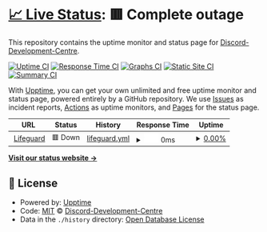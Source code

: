 # [📈 Live Status](https://Discord-Development-Centre.github.io/status): <!--live status--> **🟥 Complete outage**

This repository contains the uptime monitor and status page for [Discord-Development-Centre](https://Discord-Development-Centre.github.io/status).

[![Uptime CI](https://github.com/Discord-Development-Centre/status/workflows/Uptime%20CI/badge.svg)](https://github.com/Discord-Development-Centre/status/actions?query=workflow%3A%22Uptime+CI%22)
[![Response Time CI](https://github.com/Discord-Development-Centre/status/workflows/Response%20Time%20CI/badge.svg)](https://github.com/Discord-Development-Centre/status/actions?query=workflow%3A%22Response+Time+CI%22)
[![Graphs CI](https://github.com/Discord-Development-Centre/status/workflows/Graphs%20CI/badge.svg)](https://github.com/Discord-Development-Centre/status/actions?query=workflow%3A%22Graphs+CI%22)
[![Static Site CI](https://github.com/Discord-Development-Centre/status/workflows/Static%20Site%20CI/badge.svg)](https://github.com/Discord-Development-Centre/status/actions?query=workflow%3A%22Static+Site+CI%22)
[![Summary CI](https://github.com/Discord-Development-Centre/status/workflows/Summary%20CI/badge.svg)](https://github.com/Discord-Development-Centre/status/actions?query=workflow%3A%22Summary+CI%22)

With [Upptime](https://upptime.js.org), you can get your own unlimited and free uptime monitor and status page, powered entirely by a GitHub repository. We use [Issues](https://github.com/Discord-Development-Centre/status/issues) as incident reports, [Actions](https://github.com/Discord-Development-Centre/status/actions) as uptime monitors, and [Pages](https://Discord-Development-Centre.github.io/status) for the status page.

<!--start: status pages-->
<!-- This summary is generated by Upptime (https://github.com/upptime/upptime) -->
<!-- Do not edit this manually, your changes will be overwritten -->
<!-- prettier-ignore -->
| URL | Status | History | Response Time | Uptime |
| --- | ------ | ------- | ------------- | ------ |
| <img alt="" src="https://icons.duckduckgo.com/ip3/lifeguard.samosaman73.repl.co.ico" height="13"> [Lifeguard](https://lifeguard.samosaman73.repl.co) | 🟥 Down | [lifeguard.yml](https://github.com/Discord-Development-Centre/status/commits/HEAD/history/lifeguard.yml) | <details><summary><img alt="Response time graph" src="./graphs/lifeguard/response-time-week.png" height="20"> 0ms</summary><br><a href="https://Discord-Development-Centre.github.io/status/history/lifeguard"><img alt="Response time 818" src="https://img.shields.io/endpoint?url=https%3A%2F%2Fraw.githubusercontent.com%2FDiscord-Development-Centre%2Fstatus%2FHEAD%2Fapi%2Flifeguard%2Fresponse-time.json"></a><br><a href="https://Discord-Development-Centre.github.io/status/history/lifeguard"><img alt="24-hour response time 0" src="https://img.shields.io/endpoint?url=https%3A%2F%2Fraw.githubusercontent.com%2FDiscord-Development-Centre%2Fstatus%2FHEAD%2Fapi%2Flifeguard%2Fresponse-time-day.json"></a><br><a href="https://Discord-Development-Centre.github.io/status/history/lifeguard"><img alt="7-day response time 0" src="https://img.shields.io/endpoint?url=https%3A%2F%2Fraw.githubusercontent.com%2FDiscord-Development-Centre%2Fstatus%2FHEAD%2Fapi%2Flifeguard%2Fresponse-time-week.json"></a><br><a href="https://Discord-Development-Centre.github.io/status/history/lifeguard"><img alt="30-day response time 0" src="https://img.shields.io/endpoint?url=https%3A%2F%2Fraw.githubusercontent.com%2FDiscord-Development-Centre%2Fstatus%2FHEAD%2Fapi%2Flifeguard%2Fresponse-time-month.json"></a><br><a href="https://Discord-Development-Centre.github.io/status/history/lifeguard"><img alt="1-year response time 870" src="https://img.shields.io/endpoint?url=https%3A%2F%2Fraw.githubusercontent.com%2FDiscord-Development-Centre%2Fstatus%2FHEAD%2Fapi%2Flifeguard%2Fresponse-time-year.json"></a></details> | <details><summary><a href="https://Discord-Development-Centre.github.io/status/history/lifeguard">0.00%</a></summary><a href="https://Discord-Development-Centre.github.io/status/history/lifeguard"><img alt="All-time uptime 46.50%" src="https://img.shields.io/endpoint?url=https%3A%2F%2Fraw.githubusercontent.com%2FDiscord-Development-Centre%2Fstatus%2FHEAD%2Fapi%2Flifeguard%2Fuptime.json"></a><br><a href="https://Discord-Development-Centre.github.io/status/history/lifeguard"><img alt="24-hour uptime 0.00%" src="https://img.shields.io/endpoint?url=https%3A%2F%2Fraw.githubusercontent.com%2FDiscord-Development-Centre%2Fstatus%2FHEAD%2Fapi%2Flifeguard%2Fuptime-day.json"></a><br><a href="https://Discord-Development-Centre.github.io/status/history/lifeguard"><img alt="7-day uptime 0.00%" src="https://img.shields.io/endpoint?url=https%3A%2F%2Fraw.githubusercontent.com%2FDiscord-Development-Centre%2Fstatus%2FHEAD%2Fapi%2Flifeguard%2Fuptime-week.json"></a><br><a href="https://Discord-Development-Centre.github.io/status/history/lifeguard"><img alt="30-day uptime 0.00%" src="https://img.shields.io/endpoint?url=https%3A%2F%2Fraw.githubusercontent.com%2FDiscord-Development-Centre%2Fstatus%2FHEAD%2Fapi%2Flifeguard%2Fuptime-month.json"></a><br><a href="https://Discord-Development-Centre.github.io/status/history/lifeguard"><img alt="1-year uptime 44.11%" src="https://img.shields.io/endpoint?url=https%3A%2F%2Fraw.githubusercontent.com%2FDiscord-Development-Centre%2Fstatus%2FHEAD%2Fapi%2Flifeguard%2Fuptime-year.json"></a></details>

<!--end: status pages-->

[**Visit our status website →**](https://Discord-Development-Centre.github.io/status)

## 📄 License

- Powered by: [Upptime](https://github.com/upptime/upptime)
- Code: [MIT](./LICENSE) © [Discord-Development-Centre](https://Discord-Development-Centre.github.io/status)
- Data in the `./history` directory: [Open Database License](https://opendatacommons.org/licenses/odbl/1-0/)
